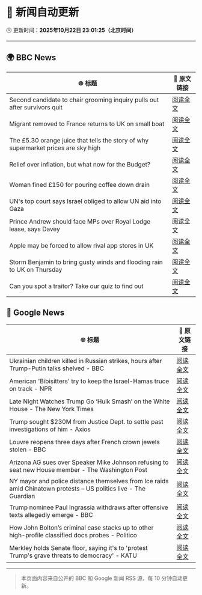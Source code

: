 # 🧠 新闻自动更新

🕒 更新时间：**2025年10月22日 23:01:25（北京时间）**

---

## 🌍 BBC News

| 🌐 标题 | 🔗 原文链接 |
|--------|-------------|
| Second candidate to chair grooming inquiry pulls out after survivors quit | [阅读全文](https://www.bbc.com/news/articles/c629zvnd5lno?at_medium=RSS&at_campaign=rss) |
| Migrant removed to France returns to UK on small boat | [阅读全文](https://www.bbc.com/news/articles/clykzx43v0po?at_medium=RSS&at_campaign=rss) |
| The £5.30 orange juice that tells the story of why supermarket prices are sky high | [阅读全文](https://www.bbc.com/news/articles/c397n3jl3z8o?at_medium=RSS&at_campaign=rss) |
| Relief over inflation, but what now for the Budget? | [阅读全文](https://www.bbc.com/news/articles/cvg4d13p33yo?at_medium=RSS&at_campaign=rss) |
| Woman fined £150 for pouring coffee down drain | [阅读全文](https://www.bbc.com/news/articles/cg435gg66gpo?at_medium=RSS&at_campaign=rss) |
| UN's top court says Israel obliged to allow UN aid into Gaza | [阅读全文](https://www.bbc.com/news/articles/c17pqxzl0yzo?at_medium=RSS&at_campaign=rss) |
| Prince Andrew should face MPs over Royal Lodge lease, says Davey | [阅读全文](https://www.bbc.com/news/articles/c0exgrgd9w2o?at_medium=RSS&at_campaign=rss) |
| Apple may be forced to allow rival app stores in UK | [阅读全文](https://www.bbc.com/news/articles/c04gz1wx706o?at_medium=RSS&at_campaign=rss) |
| Storm Benjamin to bring gusty winds and flooding rain to UK on Thursday | [阅读全文](https://www.bbc.com/weather/articles/c1d043xek30o?at_medium=RSS&at_campaign=rss) |
| Can you spot a traitor? Take our quiz to find out | [阅读全文](https://www.bbc.com/news/articles/cx20545pdedo?at_medium=RSS&at_campaign=rss) |

## 📰 Google News

| 🌐 标题 | 🔗 原文链接 |
|--------|-------------|
| Ukrainian children killed in Russian strikes, hours after Trump-Putin talks shelved - BBC | [阅读全文](https://news.google.com/rss/articles/CBMiWkFVX3lxTE5pX0RtQlMyaGU5M1M4VXJIb0pueE1DVV94T3VQMUNkNXFlRC14WVZ3dEVMZTJ4Uk5oS0JERFNQdTdJZFlYRjZKcV9UbmtoUlNmdnZpU2l0NmJfd9IBX0FVX3lxTE82dzliaFQ3TWtQTHdWa3BUX2tudE45VmNtc1B0QkZZOWhuRTM5X0I2TXJkZ2FxR0J4T09zU1EyMm1CbW9tVlF0SHJYT2tUV09CN3dBWmdicWJLdkhXTG1v?oc=5) |
| American 'Bibisitters' try to keep the Israel-Hamas truce on track - NPR | [阅读全文](https://news.google.com/rss/articles/CBMifEFVX3lxTE9mN1hSaGd3M2xCMUM3SmxULXhTWWs0anBHVWh2bXFoeXl0OHFjQ0RSV2laUkxRM1dMSE9qNDdzQzlqYi1rZXZvYVRXUzJEQUhPTGVlemR4YThxdGtBdlRYSGZQWGNvNGI5cWpONGRmSUFybVl4cnplS2h4bWE?oc=5) |
| Late Night Watches Trump Go ‘Hulk Smash’ on the White House - The New York Times | [阅读全文](https://news.google.com/rss/articles/CBMinwFBVV95cUxPS3h4dEE0OXV3c19PSVhZT2U3Q2w4TlZzemU0TnZ1NEVyaDZCS2l2ZmhpNGtuNno0alVQTFZzMDBtQU1RN2ZIc2lwMlRWTmMzeUlvUlE1Y0JfQUxvMS0xNjR3bHdITEJzdERfYmI3anZIa0taSXYwaG5SLUEtV2NLekV4NDE1TFItX29hN1B5RGZLOWZOaklwRWlBWVNYWEE?oc=5) |
| Trump sought $230M from Justice Dept. to settle past investigations of him - Axios | [阅读全文](https://news.google.com/rss/articles/CBMihwFBVV95cUxPMkoxMHpUU0UzVnlxV3VnU2dlZVFhNV85TWhudVNKV3Q4TmNBVWt6S2ZKVldMVmFoRnQ4QV9JY0RuZXo2QzhsejYxTEFka3M2dWZvRHJUbnNleUlDTEs0WlNLSWUxdDVKNS1xWUNOY285QVlXNDlrRXEzZjFkaF8wRnRoTW4xNWc?oc=5) |
| Louvre reopens three days after French crown jewels stolen - BBC | [阅读全文](https://news.google.com/rss/articles/CBMiWkFVX3lxTFBuUVFnTVhYTkxPTGc1WU54ckJmQmhfNm1ZWHJ1STNDWVNhTVBfWFVzZnhUc1RZdGxsV2FqdHgzZFVWRTl0OW1qR3hJMDFfak50Q1JpWjBnTktnZ9IBX0FVX3lxTFBrYldsNmhiUWx5dEJjNjRDMXd5S04xT0RxbTdqaDRkcjJpVVN4M1YwOElCbTlpdVZLWF9WQU1wcUNKZjVxNXQyYjZ1dERqS0U3RGRHLXU3Q21mbXg4RDNz?oc=5) |
| Arizona AG sues over Speaker Mike Johnson refusing to seat new House member - The Washington Post | [阅读全文](https://news.google.com/rss/articles/CBMiiwFBVV95cUxQOHgtQlB6TmRuSFNPYmFvQkp4YnBOUFhZX1dla0NvVDFhaG5SN3RHSnJjZFBaN1h4YldxUDEzZWFSU0xGbm5rbU80UkY0SXIyYlJFWFlyVHFUOVJFV0w4OVRJdndzVHlVdXc4RjRIcFFndnpPTnkwYWh5enpBUVY0eDZIME13V3BiU2pr?oc=5) |
| NY mayor and police distance themselves from Ice raids amid Chinatown protests – US politics live - The Guardian | [阅读全文](https://news.google.com/rss/articles/CBMizAFBVV95cUxNNzZmZTZhRU5SdkJqZ0Y3VUpNUzI2bktOUXd1V3YxbGxVYVVKUHJKWEtLaG1neV9jUlZrY2lkTkxzc0pkYy10WkM4dnFLYjE2dUZGdjhxVkc5blBWdVN6dDRsNFdIaXJYbW9hdHhUMlJWWFlPVFo4dDc1ajJUQnpyYVE0V2tpYkdXREJuYmxvVzVlc1RjUUV5c2tNdW4tTWUzRHhWa0NJRkhKWDU4SkxaTTNSbVJrNzRrdmhicGxzb3pHRnNleUpvYkhGa3A?oc=5) |
| Trump nominee Paul Ingrassia withdraws after offensive texts allegedly emerge - BBC | [阅读全文](https://news.google.com/rss/articles/CBMiWkFVX3lxTE1SekgzeE4wcmRobzJKME8tdWRaczU2LTE2VWd0NjRpQWlhNWZfZWRTVzMwaFVxUXR4SmdfeXFrcndkMlpoM2R1bm01cjhwcWp3N2xGMUstY015d9IBX0FVX3lxTE10bjlCLXkwOFY3a1dEM2JFYzl5N21Ed3NacWlZemNlQ2NkaE5CblRPOVh1NGtaQUk5TEdmenE1UVVXeENKMG9HT0x0em1vR2RJdGtOSFVSVXh1cXBTczFZ?oc=5) |
| How John Bolton’s criminal case stacks up to other high-profile classified docs probes - Politico | [阅读全文](https://news.google.com/rss/articles/CBMinwFBVV95cUxPY3dfMlo3SXRmNmRkNk9fZlY1MlM5U2dadmlvak9Zb2VzTVVRSVEzUndvX2JxTjJ1cG9vNTB2R2hfMWUxZ09mRmIwdU51UUVYRHBlR1l0T0w5TVR4ZXhHdml6c0xkNlg3d21YNnRsTzBzZ2ZEV3QyRzhobVFOWTdyeUZwSTRJWkNnOFhlc0h0Y2Q3U0FZQmFOVnMtb3FVeFU?oc=5) |
| Merkley holds Senate floor, saying it's to 'protest Trump's grave threats to democracy' - KATU | [阅读全文](https://news.google.com/rss/articles/CBMi1AFBVV95cUxOWFhWbF9kanhneXJnRkpzNXV1NzZ4NHdPckE3NFpOZDdFVnR3V0ZOcE03b3otblFNMmdlc2xEQkx1OUh4bG1VOVNGNWdfakozWS1za1VnaXB3UjhUQzlEaWsyTFpuYUFmZUI1U2ZnYlAyM3lWNV83dVdQcTJmWUg2OG1rU1JpZ0JjYjVfR3puVEFRcUFsMTRIaElqaWluQmYyQ3VVQW9DNzR4UnV2RGZKOGZEdGFpVHR4TGd4d19mR2hJSDBpa05SYXFnUDhpMndvZUYzTg?oc=5) |

---
> 本页面内容来自公开的 BBC 和 Google 新闻 RSS 源，每 10 分钟自动更新。
